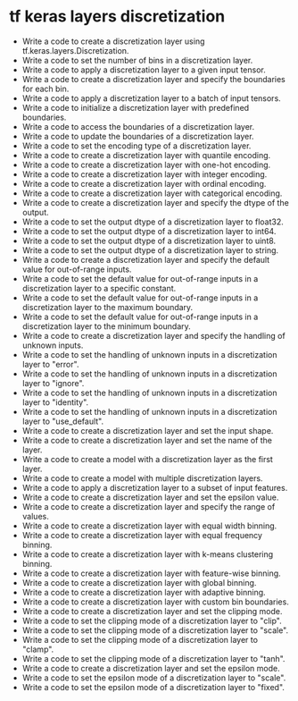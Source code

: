 # tf keras layers discretization

- Write a code to create a discretization layer using tf.keras.layers.Discretization.
- Write a code to set the number of bins in a discretization layer.
- Write a code to apply a discretization layer to a given input tensor.
- Write a code to create a discretization layer and specify the boundaries for each bin.
- Write a code to apply a discretization layer to a batch of input tensors.
- Write a code to initialize a discretization layer with predefined boundaries.
- Write a code to access the boundaries of a discretization layer.
- Write a code to update the boundaries of a discretization layer.
- Write a code to set the encoding type of a discretization layer.
- Write a code to create a discretization layer with quantile encoding.
- Write a code to create a discretization layer with one-hot encoding.
- Write a code to create a discretization layer with integer encoding.
- Write a code to create a discretization layer with ordinal encoding.
- Write a code to create a discretization layer with categorical encoding.
- Write a code to create a discretization layer and specify the dtype of the output.
- Write a code to set the output dtype of a discretization layer to float32.
- Write a code to set the output dtype of a discretization layer to int64.
- Write a code to set the output dtype of a discretization layer to uint8.
- Write a code to set the output dtype of a discretization layer to string.
- Write a code to create a discretization layer and specify the default value for out-of-range inputs.
- Write a code to set the default value for out-of-range inputs in a discretization layer to a specific constant.
- Write a code to set the default value for out-of-range inputs in a discretization layer to the maximum boundary.
- Write a code to set the default value for out-of-range inputs in a discretization layer to the minimum boundary.
- Write a code to create a discretization layer and specify the handling of unknown inputs.
- Write a code to set the handling of unknown inputs in a discretization layer to "error".
- Write a code to set the handling of unknown inputs in a discretization layer to "ignore".
- Write a code to set the handling of unknown inputs in a discretization layer to "identity".
- Write a code to set the handling of unknown inputs in a discretization layer to "use_default".
- Write a code to create a discretization layer and set the input shape.
- Write a code to create a discretization layer and set the name of the layer.
- Write a code to create a model with a discretization layer as the first layer.
- Write a code to create a model with multiple discretization layers.
- Write a code to apply a discretization layer to a subset of input features.
- Write a code to create a discretization layer and set the epsilon value.
- Write a code to create a discretization layer and specify the range of values.
- Write a code to create a discretization layer with equal width binning.
- Write a code to create a discretization layer with equal frequency binning.
- Write a code to create a discretization layer with k-means clustering binning.
- Write a code to create a discretization layer with feature-wise binning.
- Write a code to create a discretization layer with global binning.
- Write a code to create a discretization layer with adaptive binning.
- Write a code to create a discretization layer with custom bin boundaries.
- Write a code to create a discretization layer and set the clipping mode.
- Write a code to set the clipping mode of a discretization layer to "clip".
- Write a code to set the clipping mode of a discretization layer to "scale".
- Write a code to set the clipping mode of a discretization layer to "clamp".
- Write a code to set the clipping mode of a discretization layer to "tanh".
- Write a code to create a discretization layer and set the epsilon mode.
- Write a code to set the epsilon mode of a discretization layer to "scale".
- Write a code to set the epsilon mode of a discretization layer to "fixed".